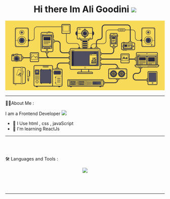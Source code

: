 <div id="header" align="center">
    <h1>
  Hi there Im Ali Goodini 
  <img src="https://media.giphy.com/media/hvRJCLFzcasrR4ia7z/giphy.gif" width="30px"/>
</h1>
  <img src="https://github.com/aligoodini/aligoodini/blob/main/e36ec678-7984-4cdd-8e4c-a3932772ff8e.gif" width="1000px"/>
</div>

---

:man_technologist:About Me :

I am a Frontend Developer  <img src="https://media.giphy.com/media/WUlplcMpOCEmTGBtBW/giphy.gif" width="30">

- :seedling: I Use html , css , javaScript
- :seedling: I'm learning ReactJs

---


<br />
<br />

:hammer_and_wrench: Languages and Tools :

<p align="center">
  <a href="https://skillicons.dev">
    <img src="https://skillicons.dev/icons?i=html,css,bootstrap,sass,js,wordpress" />
  </a>
</p>

<br />
<br />

<!--

### social network 
 
<a href="https://github.com/KasraMg" target="_blank"><img class="icon"  width="30px" align="left" alt="Github"  src="https://img.icons8.com/3d-fluency/94/null/github.png" /></a>
<a href="https://instagram.com/_ka.s.ra_?igshid=ZGUzMzM3NWJiOQ==" target="_blank"><img class="icon" align="left" alt="instagram" width="30px" src="https://img.icons8.com/3d-fluency/94/null/instagram-new.png" /></a>
<a href="http://T.me/shahiinnnnn" target="_blank"><img class="icon" align="left" alt="telegram" width="30px" src="https://img.icons8.com/?size=100&id=k4jADXhS5U1t&format=png" /></a>

-->
---
